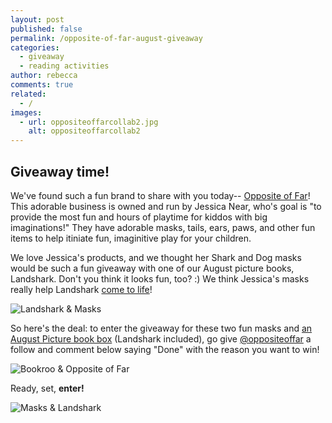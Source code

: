 ```yaml
---
layout: post
published: false
permalink: /opposite-of-far-august-giveaway
categories:
  - giveaway
  - reading activities
author: rebecca
comments: true
related:
  - /
images:
  - url: oppositeoffarcollab2.jpg
    alt: oppositeoffarcollab2
---
```

## Giveaway time!

We've found such a fun brand to share with you today-- [Opposite of Far](https://oppositeoffar.com/ "Opposite of Far")! This adorable business is owned and run by Jessica Near, who's goal is "to provide the most fun and hours of playtime for kiddos with big imaginations!" They have adorable masks, tails, ears, paws, and other fun items to help itiniate fun, imaginitive play for your children. 

We love Jessica's products, and we thought her Shark and Dog masks would be such a fun giveaway with one of our August picture books, Landshark. Don't you think it looks fun, too? :) We think Jessica's masks really help Landshark [come to life](http://blog.bookroo.com/my-favorite-places-to-travel "My Favorite Places to Travel")! 

![Landshark & Masks]({{site.baseurl}}/assets/img/posts/oppositeoffarcollab2.jpg)

So here's the deal: to enter the giveaway for these two fun masks and [an August Picture book box](https://www.bookroo.com "Bookroo") (Landshark included), go give [@oppositeoffar](https://www.instagram.com/oppositeoffar/ "@oppositeoffar") a follow and comment below saying "Done" with the reason you want to win! 

![Bookroo & Opposite of Far]({{site.baseurl}}/assets/img/posts/oppositeoffarcollab.jpg)

Ready, set, **enter!**

![Masks & Landshark]({{site.baseurl}}/assets/img/posts/oppositeoffarcollab3.jpg)

